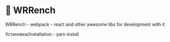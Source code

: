# 🔧 WRRench
WRRench - webpack - react and other awesome libs for development with it

Установка/Installation - yarn install